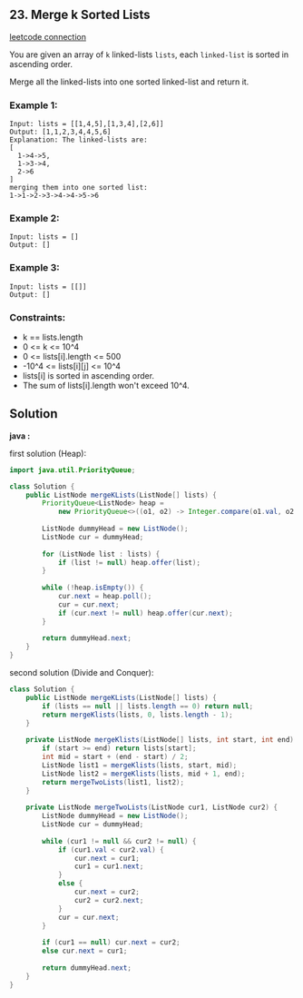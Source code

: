 ## 23. Merge k Sorted Lists

[leetcode connection](https://leetcode.com/problems/merge-k-sorted-lists/)

You are given an array of `k` linked-lists `lists`, each `linked-list` is sorted in ascending order.

Merge all the linked-lists into one sorted linked-list and return it.

### Example 1:
```
Input: lists = [[1,4,5],[1,3,4],[2,6]]
Output: [1,1,2,3,4,4,5,6]
Explanation: The linked-lists are:
[
  1->4->5,
  1->3->4,
  2->6
]
merging them into one sorted list:
1->1->2->3->4->4->5->6
```

### Example 2:
```
Input: lists = []
Output: []
```

### Example 3:
```
Input: lists = [[]]
Output: []
```

### Constraints:

* k == lists.length
* 0 <= k <= 10^4
* 0 <= lists[i].length <= 500
* -10^4 <= lists[i][j] <= 10^4
* lists[i] is sorted in ascending order.
* The sum of lists[i].length won't exceed 10^4.

## Solution

**java :**

first solution (Heap):
```java
import java.util.PriorityQueue;

class Solution {
    public ListNode mergeKLists(ListNode[] lists) {
        PriorityQueue<ListNode> heap = 
            new PriorityQueue<>((o1, o2) -> Integer.compare(o1.val, o2.val));
        
        ListNode dummyHead = new ListNode();
        ListNode cur = dummyHead;
        
        for (ListNode list : lists) {
            if (list != null) heap.offer(list);
        }
        
        while (!heap.isEmpty()) {
            cur.next = heap.poll();
            cur = cur.next;
            if (cur.next != null) heap.offer(cur.next);
        }
        
        return dummyHead.next;
    }
}
```

second solution (Divide and Conquer):
```java
class Solution {
    public ListNode mergeKLists(ListNode[] lists) {
        if (lists == null || lists.length == 0) return null;
        return mergeKlists(lists, 0, lists.length - 1);
    }
    
    private ListNode mergeKlists(ListNode[] lists, int start, int end) {
        if (start >= end) return lists[start];
        int mid = start + (end - start) / 2;
        ListNode list1 = mergeKlists(lists, start, mid);
        ListNode list2 = mergeKlists(lists, mid + 1, end);
        return mergeTwoLists(list1, list2);
    }
    
    private ListNode mergeTwoLists(ListNode cur1, ListNode cur2) {
        ListNode dummyHead = new ListNode();
        ListNode cur = dummyHead;
        
        while (cur1 != null && cur2 != null) {
            if (cur1.val < cur2.val) {
                cur.next = cur1;
                cur1 = cur1.next;
            }
            else {
                cur.next = cur2;
                cur2 = cur2.next;
            }
            cur = cur.next;
        }
        
        if (cur1 == null) cur.next = cur2;
        else cur.next = cur1;
        
        return dummyHead.next;
    }
}
```